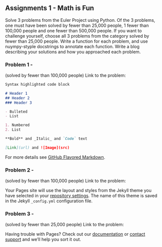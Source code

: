## Assignments 1 - Math is Fun

Solve 3 problems from the Euler Project using Python. Of the 3 problems, one must have been solved by fewer than 25,000 people, 1 fewer than 100,000 people and one fewer than 500,000 people. If you want to challenge yourself, choose all 3 problems from the category solved by fewer than 25,000 people. Write a function for each problem, and use nuympy-styple docstrings to annotate each function. Write a blog describing your solutions and how you approached each problem.

### Problem 1 -

(solved by fewer than 100,000 people)
Link to the problem: 

```markdown
Syntax highlighted code block

# Header 1
## Header 2
### Header 3

- Bulleted
- List

1. Numbered
2. List

**Bold** and _Italic_ and `Code` text

[Link](url) and ![Image](src)
```

For more details see [GitHub Flavored Markdown](https://guides.github.com/features/mastering-markdown/).

### Problem 2 - 

(solved by fewer than 100,000 people)
Link to the problem: 

Your Pages site will use the layout and styles from the Jekyll theme you have selected in your [repository settings](https://github.com/jenniesun/biostats-blog/settings/pages). The name of this theme is saved in the Jekyll `_config.yml` configuration file.

### Problem 3 - 

(solved by fewer than 25,000 people)
Link to the problem: 


Having trouble with Pages? Check out our [documentation](https://docs.github.com/categories/github-pages-basics/) or [contact support](https://support.github.com/contact) and we’ll help you sort it out.
